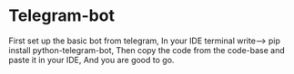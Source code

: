 # Telegram-bot
First set up the basic bot from telegram,
In your IDE terminal write--> pip install python-telegram-bot,
Then copy the code from the code-base and paste it in your IDE,
And you are good to go.
